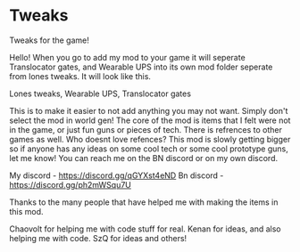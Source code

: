 # Tweaks
 Tweaks for the game!

Hello! When you go to add my mod to your game it will seperate Translocator gates, and Wearable UPS into its own mod folder seperate
from lones tweaks. It will look like this. 


Lones tweaks,
Wearable UPS,
Translocator gates

This is to make it easier to not add anything you may not want. Simply don't select the mod in world gen! The core of the mod is items that I felt were not in the game, or just fun guns or pieces of tech. There is refrences to other games as well. Who doesnt love refences? This mod is slowly getting bigger so if anyone has any ideas on some cool tech or some cool prototype guns, let me know! You can reach me on the BN discord or on my own discord. 

My discord - https://discord.gg/qGYXst4eND
Bn discord - https://discord.gg/ph2mWSqu7U

Thanks to the many people that have helped me with making the items in this mod. 

Chaovolt for helping me with code stuff for real. 
Kenan for ideas, and also helping me with code.
SzQ for ideas 
and others!
